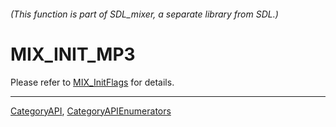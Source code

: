 ###### (This function is part of SDL_mixer, a separate library from SDL.)
# MIX_INIT_MP3

Please refer to [MIX_InitFlags](MIX_InitFlags) for details.

----
[CategoryAPI](CategoryAPI), [CategoryAPIEnumerators](CategoryAPIEnumerators)

